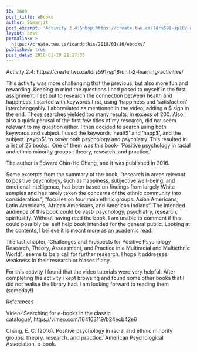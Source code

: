 ```yaml
---
ID: 2680
post_title: eBooks
author: Simarjit
post_excerpt: 'Activity 2.4:&nbsp;https://create.twu.ca/ldrs591-sp18/unit-2-learning-activities/ This activity was more challenging that the previous, but also more fun and rewarding. Keeping in mind the questions I had posed to myself in the first assignment, I set out to research the connection between health and happiness. I started with keywords first, using &lsquo;happiness and &lsquo;satisfaction&rsquo; interchangeably. I abbreviated as mentioned [&hellip;]'
layout: post
permalink: >
  https://create.twu.ca/icandothis/2018/01/10/ebooks/
published: true
post_date: 2018-01-10 21:27:33
---
```

<p>Activity 2.4: https://create.twu.ca/ldrs591-sp18/unit-2-learning-activities/</p>
<p>This activity was more challenging that the previous, but also more fun and rewarding. Keeping in mind the questions I had posed to myself in the first assignment, I set out to research the connection between health and happiness. I started with keywords first, using &#8216;happiness and &#8216;satisfaction&#8217; interchangeably. I abbreviated as mentioned in the video, adding a $ sign in the end. These searches yielded too many results, in excess of 200. Also , also a quick perusal of the first few titles of my research, did not seem relevant to my question either. I then decided to search using both keywords and subject. I used the keywords &#8216;healt$&#8217; and &#8216;happ$&#8217;, and the subject &#8216;psych$&#8217;, to cover both psychology and psychiatry. This resulted in a list of 25 books.  One of them was this book- &#8216;Positive psychology in racial and ethnic minority groups : theory, research, and practice.&#8217;</p>
<p>The author is Edward Chin-Ho Chang, and it was published in 2016.</p>
<p>Some excerpts from the summary of the book, &#8220;research in areas relevant to positive psychology, such as happiness, subjective well-being, and emotional intelligence, has been based on findings from largely White samples and has rarely taken the concerns of the ethnic community into consideration.&#8221;, &#8220;focuses on four main ethnic groups: Asian Americans, Latin Americans, African Americans, and American Indians&#8221;. The intended audience of this book could be vast- psychology, psychiatry, research, spirituality. Without having read the book, I am unable to comment if this could possibly be  self help book intended for the general public. Looking at the contents, I believe it is meant more as an academic read.</p>
<p>The last chapter, &#8216;Challenges and Prospects for Positive Psychology Research, Theory, Assessment, and Practice in a Multiracial and Multiethnic World&#8217;,  seems to be a call for further research. I hope it addresses weakness in their research or biases if any.</p>
<p>For this activity I found that the video tutorials were very helpful. After completing the activity i kept browsing and found some other books that I did not realise the library had. I am looking forward to reading them (someday!)</p>
<p>References</p>
<p>Video-&#8216;Searching for e-books in the classic catalogue&#8217;, https://vimeo.com/164163119/b24ecb42e6</p>
<p>Chang, E. C. (2016). Positive psychology in racial and ethnic minority groups: <span style="float: none;background-color: transparent;color: #333333;cursor: text;font-family: 'Lato',Helvetica,sans-serif;font-size: 16px;font-style: normal;font-variant: normal;font-weight: 400;letter-spacing: normal;text-align: left;text-decoration: none;text-indent: 0px">theory, research, and practice.&#8217;</span> American Psychological Association. e-book.</p>
